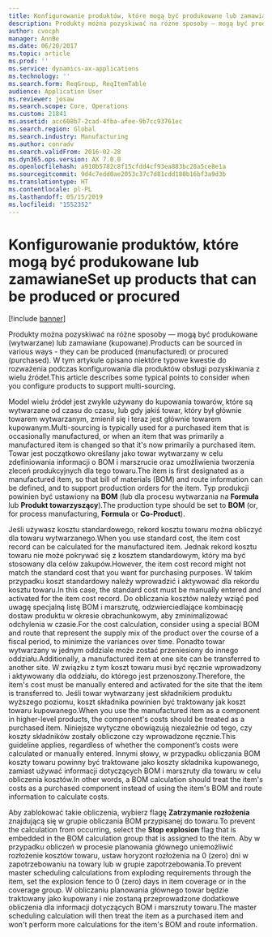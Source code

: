 ```yaml
---
title: Konfigurowanie produktów, które mogą być produkowane lub zamawiane
description: Produkty można pozyskiwać na różne sposoby — mogą być produkowane (wytwarzane) lub zamawiane (kupowane). W tym artykule opisano niektóre typowe kwestie do rozważenia podczas konfigurowania dla produktów obsługi pozyskiwania z wielu źródeł.
author: cvocph
manager: AnnBe
ms.date: 06/20/2017
ms.topic: article
ms.prod: ''
ms.service: dynamics-ax-applications
ms.technology: ''
ms.search.form: ReqGroup, ReqItemTable
audience: Application User
ms.reviewer: josaw
ms.search.scope: Core, Operations
ms.custom: 21841
ms.assetid: acc608b7-2cad-4fba-afee-9b7cc93761ec
ms.search.region: Global
ms.search.industry: Manufacturing
ms.author: conradv
ms.search.validFrom: 2016-02-28
ms.dyn365.ops.version: AX 7.0.0
ms.openlocfilehash: a910b5782c8f15cfdd4cf93ea883bc28a5ce8e1a
ms.sourcegitcommit: 9d4c7edd0ae2053c37c7d81cdd180b16bf3a9d3b
ms.translationtype: HT
ms.contentlocale: pl-PL
ms.lasthandoff: 05/15/2019
ms.locfileid: "1552352"
---
```

# <a name="set-up-products-that-can-be-produced-or-procured"></a><span data-ttu-id="e639c-104">Konfigurowanie produktów, które mogą być produkowane lub zamawiane</span><span class="sxs-lookup"><span data-stu-id="e639c-104">Set up products that can be produced or procured</span></span>

[!include [banner](../includes/banner.md)]

<span data-ttu-id="e639c-105">Produkty można pozyskiwać na różne sposoby — mogą być produkowane (wytwarzane) lub zamawiane (kupowane).</span><span class="sxs-lookup"><span data-stu-id="e639c-105">Products can be sourced in various ways -  they can be produced (manufactured) or procured (purchased).</span></span> <span data-ttu-id="e639c-106">W tym artykule opisano niektóre typowe kwestie do rozważenia podczas konfigurowania dla produktów obsługi pozyskiwania z wielu źródeł.</span><span class="sxs-lookup"><span data-stu-id="e639c-106">This article describes some typical points to consider when you configure products to support multi-sourcing.</span></span> 

<span data-ttu-id="e639c-107">Model wielu źródeł jest zwykle używany do kupowania towarów, które są wytwarzane od czasu do czasu, lub gdy jakiś towar, który był głównie towarem wytwarzanym, zmienił się i teraz jest głównie towarem kupowanym.</span><span class="sxs-lookup"><span data-stu-id="e639c-107">Multi-sourcing is typically used for a purchased item that is occasionally manufactured, or when an item that was primarily a manufactured item is changed so that it's now primarily a purchased item.</span></span> <span data-ttu-id="e639c-108">Towar jest początkowo określany jako towar wytwarzany w celu zdefiniowania informacji o BOM i marszrucie oraz umożliwienia tworzenia zleceń produkcyjnych dla tego towaru.</span><span class="sxs-lookup"><span data-stu-id="e639c-108">The item is first designated as a manufactured item, so that bill of materials (BOM) and route information can be defined, and to support production orders for the item.</span></span> <span data-ttu-id="e639c-109">Typ produkcji powinien być ustawiony na **BOM** (lub dla procesu wytwarzania na **Formuła** lub **Produkt towarzyszący**).</span><span class="sxs-lookup"><span data-stu-id="e639c-109">The production type should be set to **BOM** (or, for process manufacturing, **Formula** or **Co-Product**).</span></span>

<span data-ttu-id="e639c-110">Jeśli używasz kosztu standardowego, rekord kosztu towaru można obliczyć dla towaru wytwarzanego.</span><span class="sxs-lookup"><span data-stu-id="e639c-110">When you use standard cost, the item cost record can be calculated for the manufactured item.</span></span> <span data-ttu-id="e639c-111">Jednak rekord kosztu towaru nie może pokrywać się z kosztem standardowym, który ma być stosowany dla celów zakupów.</span><span class="sxs-lookup"><span data-stu-id="e639c-111">However, the item cost record might not match the standard cost that you want for purchasing purposes.</span></span> <span data-ttu-id="e639c-112">W takim przypadku koszt standardowy należy wprowadzić i aktywować dla rekordu kosztu towaru.</span><span class="sxs-lookup"><span data-stu-id="e639c-112">In this case, the standard cost must be manually entered and activated for the item cost record.</span></span> <span data-ttu-id="e639c-113">Do obliczania kosztów należy wziąć pod uwagę specjalną listę BOM i marszrutę, odzwierciedlające kombinację dostaw produktu w okresie obrachunkowym, aby zminimalizować odchylenia w czasie.</span><span class="sxs-lookup"><span data-stu-id="e639c-113">For the cost calculation, consider using a special BOM and route that represent the supply mix of the product over the course of a fiscal period, to minimize the variances over time.</span></span> <span data-ttu-id="e639c-114">Ponadto towar wytwarzany w jednym oddziale może zostać przeniesiony do innego oddziału.</span><span class="sxs-lookup"><span data-stu-id="e639c-114">Additionally, a manufactured item at one site can be transferred to another site.</span></span> <span data-ttu-id="e639c-115">W związku z tym koszt towaru musi być ręcznie wprowadzony i aktywowany dla oddziału, do którego jest przenoszony.</span><span class="sxs-lookup"><span data-stu-id="e639c-115">Therefore, the item's cost must be manually entered and activated for the site that the item is transferred to.</span></span> <span data-ttu-id="e639c-116">Jeśli towar wytwarzany jest składnikiem produktu wyższego poziomu, koszt składnika powinien być traktowany jak koszt towaru kupowanego.</span><span class="sxs-lookup"><span data-stu-id="e639c-116">When you use the manufactured item as a component in higher-level products, the component's costs should be treated as a purchased item.</span></span> <span data-ttu-id="e639c-117">Niniejsze wytyczne obowiązują niezależnie od tego, czy koszty składników zostały obliczone czy wprowadzone ręcznie.</span><span class="sxs-lookup"><span data-stu-id="e639c-117">This guideline applies, regardless of whether the component’s costs were calculated or manually entered.</span></span> <span data-ttu-id="e639c-118">Innymi słowy, w przypadku obliczania BOM koszty towaru powinny być traktowane jako koszty składnika kupowanego, zamiast używać informacji dotyczących BOM i marszruty dla towaru w celu obliczenia kosztów.</span><span class="sxs-lookup"><span data-stu-id="e639c-118">In other words, a BOM calculation should treat the item's costs as a purchased component instead of using the item's BOM and route information to calculate costs.</span></span> 

<span data-ttu-id="e639c-119">Aby zablokować takie obliczenia, wybierz flagę **Zatrzymanie rozłożenia** znajdującą się w grupie obliczania BOM przypisanej do towaru.</span><span class="sxs-lookup"><span data-stu-id="e639c-119">To prevent the calculation from occurring, select the **Stop explosion** flag that is embedded in the BOM calculation group that is assigned to the item.</span></span> <span data-ttu-id="e639c-120">Aby w przypadku obliczeń w procesie planowania głównego uniemożliwić rozłożenie kosztów towaru, ustaw horyzont rozłożenia na 0 (zero) dni w zapotrzebowaniu na towary lub w grupie zapotrzebowania.</span><span class="sxs-lookup"><span data-stu-id="e639c-120">To prevent master scheduling calculations from exploding requirements through the item, set the explosion fence to 0 (zero) days in item coverage or in the coverage group.</span></span> <span data-ttu-id="e639c-121">W obliczaniu planowania głównego towar będzie traktowany jako kupowany i nie zostaną przeprowadzone dodatkowe obliczenia dla informacji dotyczących BOM i marszruty towaru.</span><span class="sxs-lookup"><span data-stu-id="e639c-121">The master scheduling calculation will then treat the item as a purchased item and won't perform more calculations for the item's BOM and route information.</span></span>






